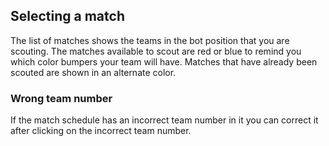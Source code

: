 ## Selecting a match

The list of matches shows the teams in the bot position that you are scouting.
The matches available to scout are red or blue to remind you which color bumpers your team will have.
Matches that have already been scouted are shown in an alternate color.

### Wrong team number

If the match schedule has an incorrect team number in it you can correct it after clicking on the incorrect team number.
